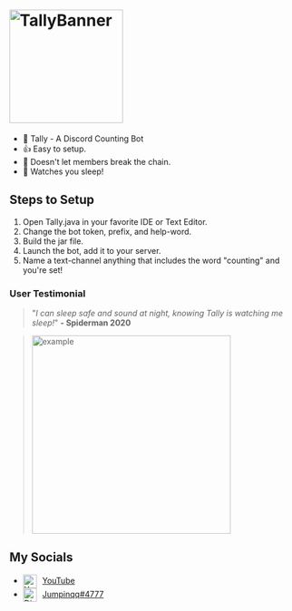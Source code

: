 # <img align="center" alt="TallyBanner" src="https://i.imgur.com/OQeNAU4.png" height="200"/>
- 💎 Tally - A Discord Counting Bot
- 👍 Easy to setup.
- 🔗 Doesn't let members break the chain.
- 👀 Watches you sleep!

## Steps to Setup
1) Open Tally.java in your favorite IDE or Text Editor.
2) Change the bot token, prefix, and help-word.
3) Build the jar file.
4) Launch the bot, add it to your server.
5) Name a text-channel anything that includes the word "counting" and you're set!

### User Testimonial
> "*I can sleep safe and sound at night, knowing Tally is watching me sleep!*" **- Spiderman 2020**

> <img align="center" alt="example" src="https://i.imgur.com/a45qh46.png" height="350"/>

## My Socials
- <img align="center" alt="YouTube" src="https://upload.wikimedia.org/wikipedia/commons/thumb/e/ec/YouTube_play_button_circular_%282013-2017%29.svg/1024px-YouTube_play_button_circular_%282013-2017%29.svg.png" height="24"/>    [YouTube](https://www.youtube.com/c/Jumpinqq)
- <img align="center" alt="Discord" src="https://cdn3.iconfinder.com/data/icons/popular-services-brands-vol-2/512/discord-512.png" height="24"/>    [Jumpinqq#4777](https://discord.gg/nhN8Zx3)
